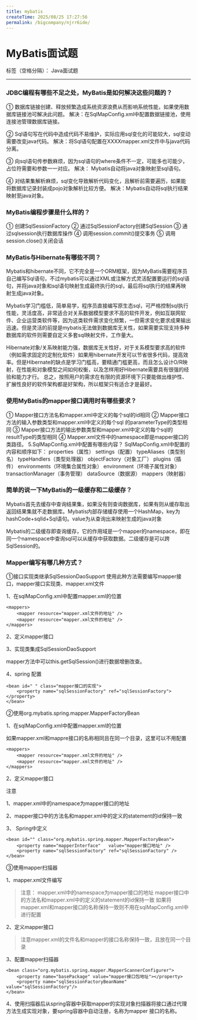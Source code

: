 ```yaml
---
title: mybatis
createTime: 2025/08/25 17:27:56
permalink: /bigcompany/njrr6ide/
---
```

# MyBatis面试题



标签（空格分隔）： Java面试题

------

### JDBC编程有哪些不足之处，MyBatis是如何解决这些问题的？



① 数据库链接创建、释放频繁造成系统资源浪费从而影响系统性能，如果使用数据库链接池可解决此问题。 解决：在SqlMapConfig.xml中配置数据链接池，使用连接池管理数据库链接。

② Sql语句写在代码中造成代码不易维护，实际应用sql变化的可能较大，sql变动需要改变java代码。 解决：将Sql语句配置在XXXXmapper.xml文件中与java代码分离。

③ 向sql语句传参数麻烦，因为sql语句的where条件不一定，可能多也可能少，占位符需要和参数一一对应。 解决： Mybatis自动将java对象映射至sql语句。

④ 对结果集解析麻烦，sql变化导致解析代码变化，且解析前需要遍历，如果能将数据库记录封装成pojo对象解析比较方便。 解决：Mybatis自动将sql执行结果映射至java对象。

### MyBatis编程步骤是什么样的？



① 创建SqlSessionFactory ② 通过SqlSessionFactory创建SqlSession ③ 通过sqlsession执行数据库操作 ④ 调用session.commit()提交事务 ⑤ 调用session.close()关闭会话

### MyBatis与Hibernate有哪些不同？



Mybatis和hibernate不同，它不完全是一个ORM框架，因为MyBatis需要程序员自己编写Sql语句，不过mybatis可以通过XML或注解方式灵活配置要运行的sql语句，并将java对象和sql语句映射生成最终执行的sql，最后将sql执行的结果再映射生成java对象。

Mybatis学习门槛低，简单易学，程序员直接编写原生态sql，可严格控制sql执行性能，灵活度高，非常适合对关系数据模型要求不高的软件开发，例如互联网软件、企业运营类软件等，因为这类软件需求变化频繁，一但需求变化要求成果输出迅速。但是灵活的前提是mybatis无法做到数据库无关性，如果需要实现支持多种数据库的软件则需要自定义多套sql映射文件，工作量大。

Hibernate对象/关系映射能力强，数据库无关性好，对于关系模型要求高的软件（例如需求固定的定制化软件）如果用hibernate开发可以节省很多代码，提高效率。但是Hibernate的缺点是学习门槛高，要精通门槛更高，而且怎么设计O/R映射，在性能和对象模型之间如何权衡，以及怎样用好Hibernate需要具有很强的经验和能力才行。 总之，按照用户的需求在有限的资源环境下只要能做出维护性、扩展性良好的软件架构都是好架构，所以框架只有适合才是最好。

### 使用MyBatis的mapper接口调用时有哪些要求？



① Mapper接口方法名和mapper.xml中定义的每个sql的id相同 ② Mapper接口方法的输入参数类型和mapper.xml中定义的每个sql 的parameterType的类型相同 ③ Mapper接口方法的输出参数类型和mapper.xml中定义的每个sql的resultType的类型相同 ④ Mapper.xml文件中的namespace即是mapper接口的类路径。 5.SqlMapConfig.xml中配置有哪些内容？ SqlMapConfig.xml中配置的内容和顺序如下： properties（属性） settings（配置） typeAliases（类型别名） typeHandlers（类型处理器） objectFactory（对象工厂） plugins（插件） environments（环境集合属性对象） environment（环境子属性对象） transactionManager（事务管理） dataSource（数据源） mappers（映射器）

### 简单的说一下MyBatis的一级缓存和二级缓存？



Mybatis首先去缓存中查询结果集，如果没有则查询数据库，如果有则从缓存取出返回结果集就不走数据库。Mybatis内部存储缓存使用一个HashMap，key为hashCode+sqlId+Sql语句。value为从查询出来映射生成的java对象

Mybatis的二级缓存即查询缓存，它的作用域是一个mapper的namespace，即在同一个namespace中查询sql可以从缓存中获取数据。二级缓存是可以跨SqlSession的。

### Mapper编写有哪几种方式？



①接口实现类继承SqlSessionDaoSupport 使用此种方法需要编写mapper接口，mapper接口实现类、mapper.xml文件

1、在sqlMapConfig.xml中配置mapper.xml的位置

```
<mappers>
    <mapper resource="mapper.xml文件的地址" />
    <mapper resource="mapper.xml文件的地址" />
</mappers>
```



2、定义mapper接口

3、实现类集成SqlSessionDaoSupport

mapper方法中可以this.getSqlSession()进行数据增删改查。

4、spring 配置

```
<bean id=" " class="mapper接口的实现">
    <property name="sqlSessionFactory" ref="sqlSessionFactory"></property>
</bean>
```



②使用org.mybatis.spring.mapper.MapperFactoryBean

1、在sqlMapConfig.xml中配置mapper.xml的位置

如果mapper.xml和mappre接口的名称相同且在同一个目录，这里可以不用配置

```
<mappers>
    <mapper resource="mapper.xml文件的地址" />
    <mapper resource="mapper.xml文件的地址" />
</mappers>
```



2、定义mapper接口

注意

1、mapper.xml中的namespace为mapper接口的地址

2、mapper接口中的方法名和mapper.xml中的定义的statement的id保持一致

3、 Spring中定义

```
<bean id="" class="org.mybatis.spring.mapper.MapperFactoryBean">
    <property name="mapperInterface"   value="mapper接口地址" /> 
    <property name="sqlSessionFactory" ref="sqlSessionFactory" /> 
</bean>
```



③使用mapper扫描器

1、mapper.xml文件编写

> 注意： mapper.xml中的namespace为mapper接口的地址 mapper接口中的方法名和mapper.xml中的定义的statement的id保持一致 如果将mapper.xml和mapper接口的名称保持一致则不用在sqlMapConfig.xml中进行配置

2、定义mapper接口

> 注意mapper.xml的文件名和mapper的接口名称保持一致，且放在同一个目录

3、配置mapper扫描器

```
<bean class="org.mybatis.spring.mapper.MapperScannerConfigurer">
    <property name="basePackage" value="mapper接口包地址"></property>
    <property name="sqlSessionFactoryBeanName" value="sqlSessionFactory"/> 
</bean>
```



4、使用扫描器后从spring容器中获取mapper的实现对象扫描器将接口通过代理方法生成实现对象，要spring容器中自动注册，名称为mapper 接口的名称。